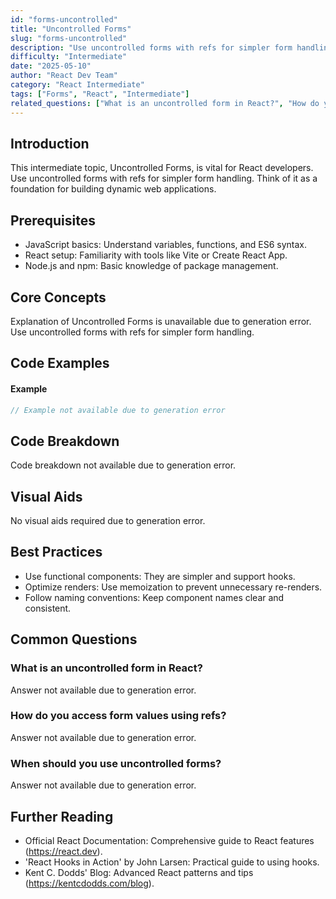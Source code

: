 ```yaml
---
id: "forms-uncontrolled"
title: "Uncontrolled Forms"
slug: "forms-uncontrolled"
description: "Use uncontrolled forms with refs for simpler form handling."
difficulty: "Intermediate"
date: "2025-05-10"
author: "React Dev Team"
category: "React Intermediate"
tags: ["Forms", "React", "Intermediate"]
related_questions: ["What is an uncontrolled form in React?", "How do you access form values using refs?", "When should you use uncontrolled forms?"]
---
```


## Introduction

This intermediate topic, Uncontrolled Forms, is vital for React developers. Use uncontrolled forms with refs for simpler form handling. Think of it as a foundation for building dynamic web applications.

## Prerequisites

- JavaScript basics: Understand variables, functions, and ES6 syntax.
- React setup: Familiarity with tools like Vite or Create React App.
- Node.js and npm: Basic knowledge of package management.

## Core Concepts

Explanation of Uncontrolled Forms is unavailable due to generation error. Use uncontrolled forms with refs for simpler form handling.

## Code Examples

#### Example
```jsx
// Example not available due to generation error
```

## Code Breakdown

Code breakdown not available due to generation error.

## Visual Aids

No visual aids required due to generation error.

## Best Practices

- Use functional components: They are simpler and support hooks.
- Optimize renders: Use memoization to prevent unnecessary re-renders.
- Follow naming conventions: Keep component names clear and consistent.

## Common Questions

### What is an uncontrolled form in React?

Answer not available due to generation error.

### How do you access form values using refs?

Answer not available due to generation error.

### When should you use uncontrolled forms?

Answer not available due to generation error.

## Further Reading

- Official React Documentation: Comprehensive guide to React features (https://react.dev).
- 'React Hooks in Action' by John Larsen: Practical guide to using hooks.
- Kent C. Dodds' Blog: Advanced React patterns and tips (https://kentcdodds.com/blog).
